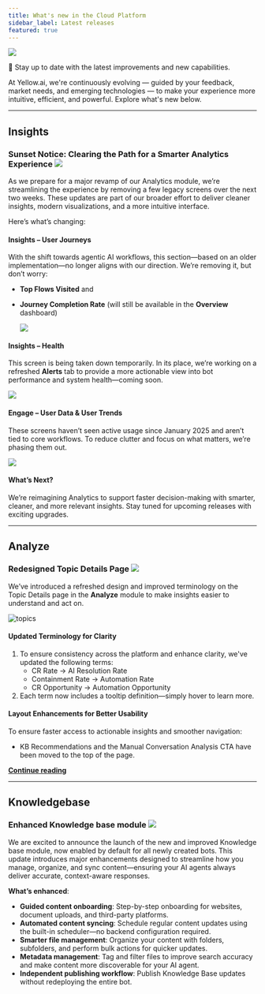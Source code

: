 ```yaml
---
title: What's new in the Cloud Platform
sidebar_label: Latest releases
featured: true
---
```





![](https://i.imgur.com/hIGEIJL.png)

📢 Stay up to date with the latest improvements and new capabilities. 

At Yellow.ai, we're continuously evolving — guided by your feedback, market needs, and emerging technologies — to make your experience more intuitive, efficient, and powerful. Explore what's new below.

***



## Insights


### Sunset Notice: Clearing the Path for a Smarter Analytics Experience **![](https://img.shields.io/badge/-Enhancement-ff9800)**

As we prepare for a major revamp of our Analytics module, we’re streamlining the experience by removing a few legacy screens over the next two weeks. These updates are part of our broader effort to deliver cleaner insights, modern visualizations, and a more intuitive interface.

Here’s what’s changing:


#### Insights – User Journeys

With the shift towards agentic AI workflows, this section—based on an older implementation—no longer aligns with our direction. We’re removing it, but don’t worry:

* **Top Flows Visited** and
* **Journey Completion Rate** (will still be available in the **Overview** dashboard)

   ![](https://cdn.yellowmessenger.com/assets/yellow-docs/userjourney.png)

#### Insights – Health

This screen is being taken down temporarily. In its place, we’re working on a refreshed **Alerts** tab to provide a more actionable view into bot performance and system health—coming soon.

   ![](https://cdn.yellowmessenger.com/assets/yellow-docs/alerts.png)

#### Engage – User Data & User Trends

These screens haven’t seen active usage since January 2025 and aren’t tied to core workflows. To reduce clutter and focus on what matters, we’re phasing them out.

   ![](https://cdn.yellowmessenger.com/assets/yellow-docs/user-data.png)


#### What’s Next?

We’re reimagining Analytics to support faster decision-making with smarter, cleaner, and more relevant insights. Stay tuned for upcoming releases with exciting upgrades.



---

## Analyze

### Redesigned Topic Details Page **![](https://img.shields.io/badge/-Enhancement-ff9800)**

We’ve introduced a refreshed design and improved terminology on the Topic Details page in the **Analyze** module to make insights easier to understand and act on.

![topics](https://cdn.yellowmessenger.com/assets/yellow-docs/gif.gif)

#### Updated Terminology for Clarity

1. To ensure consistency across the platform and enhance clarity, we've updated the following terms:
   * CR Rate → AI Resolution Rate
   * Containment Rate → Automation Rate
   * CR Opportunity → Automation Opportunity
2. Each term now includes a tooltip definition—simply hover to learn more.

#### Layout Enhancements for Better Usability

To ensure faster access to actionable insights and smoother navigation:
* KB Recommendations and the Manual Conversation Analysis CTA have been moved to the top of the page.


[**Continue reading**](https://docs.yellow.ai/docs/platform_concepts/analyze/indepthinsights)

---

## Knowledgebase

### Enhanced Knowledge base module **![](https://img.shields.io/badge/-Enhancement-ff9800)**

We are excited to announce the launch of the new and improved Knowledge base module, now enabled by default for all newly created bots. This update introduces major enhancements designed to streamline how you manage, organize, and sync content—ensuring your AI agents always deliver accurate, context-aware responses.

**What’s enhanced**:

* **Guided content onboarding**: Step-by-step onboarding for websites, document uploads, and third-party platforms.
* **Automated content syncing**: Schedule regular content updates using the built-in scheduler—no backend configuration required.
* **Smarter file management**: Organize your content with folders, subfolders, and perform bulk actions for quicker updates.
* **Metadata management**: Tag and filter files to improve search accuracy and make content more discoverable for your AI agent.
* **Independent publishing workflow**: Publish Knowledge Base updates without redeploying the entire bot.

